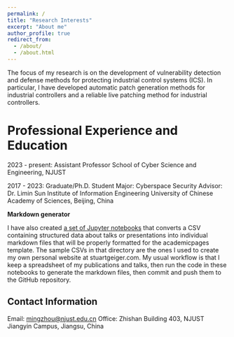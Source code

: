 ```yaml
---
permalink: /
title: "Research Interests"
excerpt: "About me"
author_profile: true
redirect_from: 
  - /about/
  - /about.html
---
```


The focus of my research is on the development of vulnerability detection and defense methods for protecting industrial control systems (ICS). In particular, I have developed automatic patch generation methods for industrial controllers and a reliable live patching method for industrial controllers. 

Professional Experience and Education
======
2023 - present: Assistant Professor
School of Cyber Science and Engineering, NJUST

2017 - 2023: Graduate/Ph.D. Student
Major: Cyberspace Security
Advisor: Dr. Limin Sun
Institute of Information Engineering
University of Chinese Academy of Sciences, Beijing, China

**Markdown generator**

I have also created [a set of Jupyter notebooks](https://github.com/academicpages/academicpages.github.io/tree/master/markdown_generator
) that converts a CSV containing structured data about talks or presentations into individual markdown files that will be properly formatted for the academicpages template. The sample CSVs in that directory are the ones I used to create my own personal website at stuartgeiger.com. My usual workflow is that I keep a spreadsheet of my publications and talks, then run the code in these notebooks to generate the markdown files, then commit and push them to the GitHub repository.

Contact Information
------
Email: mingzhou@njust.edu.cn
Office: Zhishan Building 403, NJUST Jiangyin Campus, Jiangsu, China
